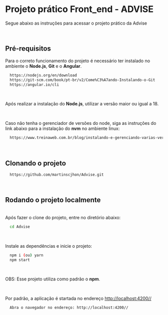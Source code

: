 # Projeto prático Front_end - ADVISE

Segue abaixo as instruções para acessar o projeto prático da Advise

<br />

## Pré-requisitos

Para o correto funcionamento do projeto é necessário ter instalado no ambiente o **Node.js**, **Git** e o **Angular**.

```bash
  https://nodejs.org/en/download
  https://git-scm.com/book/pt-br/v2/Come%C3%A7ando-Instalando-o-Git
  https://angular.io/cli
```

<br />

Após realizar a instalação do **Node.js**, utilizar a versão maior ou igual a 18.

<br />

Caso não tenha o gerenciador de versões do node, siga as instruções do link abaixo para a instalação do **nvm** no ambiente linux:

```bash
  https://www.treinaweb.com.br/blog/instalando-e-gerenciando-varias-versoes-do-node-js-com-nvm
```

<br />

## Clonando o projeto

```bash
  https://github.com/martinscjhon/Advise.git
```

<br />

## Rodando o projeto localmente

<br />
Após fazer o clone do projeto, entre no diretório abaixo:

```bash
  cd Advise
```

<br />

Instale as dependências e inicie o projeto:

```bash    
  npm i (ou) yarn
  npm start
```

<br />

OBS: Esse projeto utiliza como padrão o **npm**.

<br />

Por padrão, a aplicação é startada no endereço [http://localhost:4200//](http://localhost:4200//)

```bash
  Abra o navegador no endereço: http://localhost:4200//
```
